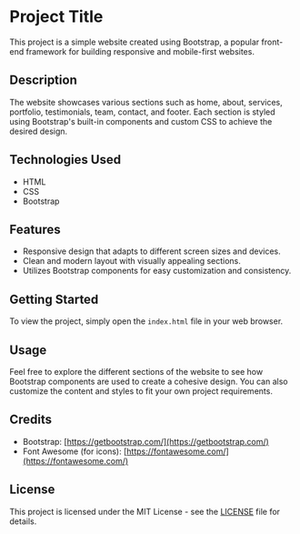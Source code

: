 # Project Title

This project is a simple website created using Bootstrap, a popular front-end framework for building responsive and mobile-first websites.

## Description

The website showcases various sections such as home, about, services, portfolio, testimonials, team, contact, and footer. Each section is styled using Bootstrap's built-in components and custom CSS to achieve the desired design.

## Technologies Used

- HTML
- CSS
- Bootstrap

## Features

- Responsive design that adapts to different screen sizes and devices.
- Clean and modern layout with visually appealing sections.
- Utilizes Bootstrap components for easy customization and consistency.

## Getting Started

To view the project, simply open the `index.html` file in your web browser.

## Usage

Feel free to explore the different sections of the website to see how Bootstrap components are used to create a cohesive design. You can also customize the content and styles to fit your own project requirements.

## Credits

- Bootstrap: [https://getbootstrap.com/](https://getbootstrap.com/)
- Font Awesome (for icons): [https://fontawesome.com/](https://fontawesome.com/)

## License

This project is licensed under the MIT License - see the [LICENSE](http://127.0.0.1:5504/html/index.html) file for details.
